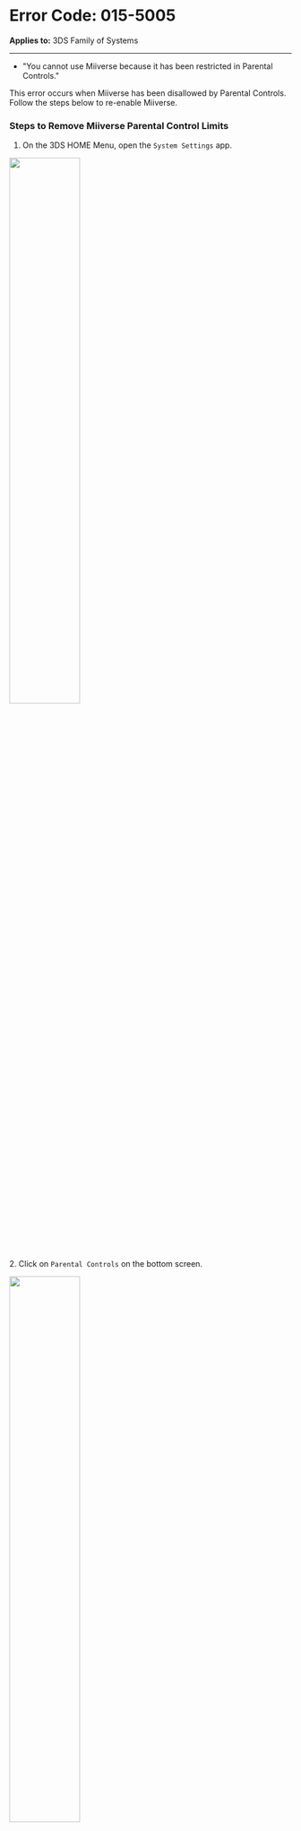 # Error Code: 015-5005
**Applies to:** 3DS Family of Systems

---

- "You cannot use Miiverse because it has been restricted in Parental Controls."

This error occurs when Miiverse has been disallowed by Parental Controls. Follow the steps below to re-enable Miiverse.

### Steps to Remove Miiverse Parental Control Limits
  1. On the 3DS HOME Menu, open the `System Settings` app.

  <img src="/assets/images/docs/errors/pc-3ds-1.png" width=50% height=auto/><br><br>
  2. Click on `Parental Controls` on the bottom screen.

  <img src="/assets/images/docs/errors/pc-3ds-2.png" width=50% height=auto/><br><br>
  3. Click on `Change` and enter your pin.

  <img src="/assets/images/docs/errors/pc-3ds-3.png" width=50% height=auto/><br><br>
  4. Click on `Set Restrictions`.

  <img src="/assets/images/docs/errors/pc-3ds-4.png" width=50% height=auto/><br><br>
  5. Scroll down to the `Miiverse` button.

  <img src="/assets/images/docs/errors/pc-3ds-5.png" width=50% height=auto/><br><br>
  6. Click the `Miiverse` button, and then select `Do Not Restrict`.

  <img src="/assets/images/docs/errors/pc-3ds-6.png" width=50% height=auto/><br><br>

  Parental Controls should now be disabled for Miiverse.

---

If you have not yet connected to Pretendo, please follow the instructions [here](/docs/install) to get started.

If you are still unable to connect, please request to speak to a moderator in the [Discord server](https://invite.gg/pretendo).

